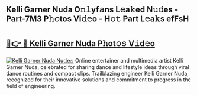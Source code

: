 ## Kelli Garner Nuda O𝚗𝚕yf𝚊ns L𝚎a𝚔ed N𝚞𝚍es - Part-7M3 P𝚑𝚘tos Vi𝚍𝚎o - H𝚘𝚝 Part L𝚎a𝚔s efFsH

# <h2><a href="http://kfeajz.oniu.top/?m=Kelli+Garner+Nuda">🔗👉 🔴 Kelli Garner Nuda P𝚑ot𝚘𝚜 V𝚒d𝚎o</a></h2>

[![Kelli Garner Nuda Nu𝚍e𝚜](https://i.imgur.com/0qMVB7G.gif)](http://kfeajz.oniu.top/?m=Kelli+Garner+Nuda)
Online entertainer and multimedia artist Kelli Garner Nuda, celebrated for sharing dance and lifestyle ideas through viral dance routines and compact clips. Trailblazing engineer Kelli Garner Nuda, recognized for their innovative solutions and commitment to progress in the field of engineering.  
